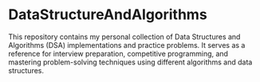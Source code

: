 # DataStructureAndAlgorithms
This repository contains my personal collection of Data Structures and Algorithms (DSA) implementations and practice problems. It serves as a reference for interview preparation, competitive programming, and mastering problem-solving techniques using different algorithms and data structures.
